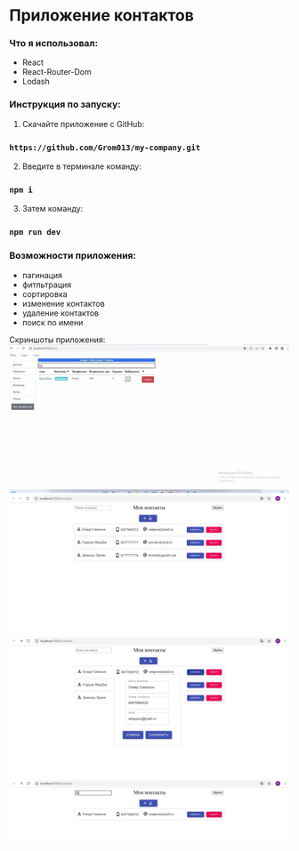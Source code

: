# Приложение контактов

### Что я использовал:

- React
- React-Router-Dom
- Lodash

### Инструкция по запуску:

1. Скачайте приложение с GitHub:

### `https://github.com/Grom013/my-company.git`

2. Введите в терминале команду:

### `npm i`

3. Затем команду:

### `npm run dev`

### Возможности приложения:

- пагинация
- фитльтрация
- сортировка
- изменение контактов
- удаление контактов
- поиск по имени

Скриншоты приложения:
![Header](https://github.com/Grom013/JsSimpleCode/blob/main/photo_2022-03-25_22-26-07%20(2).jpg)
![Header](https://github.com/musovvir/app-contacts/blob/main/src/assets/app-contacts.jpg)
![Header](https://github.com/musovvir/app-contacts/blob/main/src/assets/updating.jpg)
![Header](https://github.com/musovvir/app-contacts/blob/main/src/assets/search.jpg)
